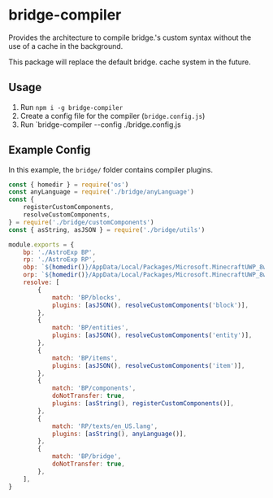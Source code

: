 # bridge-compiler
Provides the architecture to compile bridge.'s custom syntax without the use of a cache in the background.

This package will replace the default bridge. cache system in the future.

## Usage

1. Run `npm i -g bridge-compiler`
2. Create a config file for the compiler (`bridge.config.js`)
3. Run `bridge-compiler --config ./bridge.config.js

## Example Config
In this example, the `bridge/` folder contains compiler plugins.

```javascript
const { homedir } = require('os')
const anyLanguage = require('./bridge/anyLanguage')
const {
	registerCustomComponents,
	resolveCustomComponents,
} = require('./bridge/customComponents')
const { asString, asJSON } = require('./bridge/utils')

module.exports = {
	bp: './AstroExp BP',
	rp: './AstroExp RP',
	obp: `${homedir()}/AppData/Local/Packages/Microsoft.MinecraftUWP_8wekyb3d8bbwe/LocalState/games/com.mojang/development_behavior_packs/AstroExp BP`,
	orp: `${homedir()}/AppData/Local/Packages/Microsoft.MinecraftUWP_8wekyb3d8bbwe/LocalState/games/com.mojang/development_resource_packs/AstroExp RP`,
	resolve: [
		{
			match: 'BP/blocks',
			plugins: [asJSON(), resolveCustomComponents('block')],
		},
		{
			match: 'BP/entities',
			plugins: [asJSON(), resolveCustomComponents('entity')],
		},
		{
			match: 'BP/items',
			plugins: [asJSON(), resolveCustomComponents('item')],
		},
		{
			match: 'BP/components',
			doNotTransfer: true,
			plugins: [asString(), registerCustomComponents()],
		},
		{
			match: 'RP/texts/en_US.lang',
			plugins: [asString(), anyLanguage()],
		},
		{
			match: 'BP/bridge',
			doNotTransfer: true,
		},
	],
}
```
